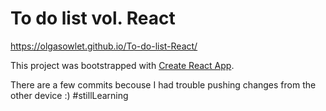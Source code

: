 # To do list vol. React

https://olgasowlet.github.io/To-do-list-React/

This project was bootstrapped with [Create React App](https://github.com/facebook/create-react-app).

There are a few commits becouse I had trouble pushing changes from the other device :) #stillLearning 




